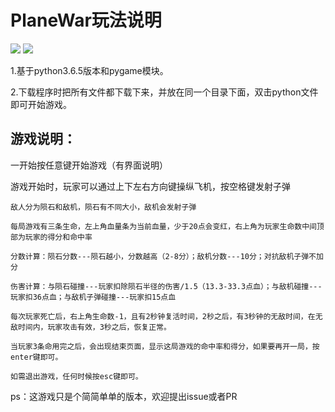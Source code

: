 # PlaneWar玩法说明

[![](https://img.shields.io/badge/license-MIT-green)](https://github.com/Fieldhunter/PlaneWar/blob/master/LICENSE)
[![](https://img.shields.io/badge/author-Fieldhunter-blue)](https://github.com/Fieldhunter)

1.基于python3.6.5版本和pygame模块。

2.下载程序时把所有文件都下载下来，并放在同一个目录下面，双击python文件即可开始游戏。

## 游戏说明：
  
  一开始按任意键开始游戏（有界面说明） 
  
  游戏开始时，玩家可以通过上下左右方向键操纵飞机，按空格键发射子弹
  
	敌人分为陨石和敌机，陨石有不同大小，敌机会发射子弹
  
	每局游戏有三条生命，左上角血量条为当前血量，少于20点会变红，右上角为玩家生命数中间顶部为玩家的得分和命中率
  
	分数计算：陨石分数---陨石越小，分数越高（2-8分）；敌机分数---10分；对抗敌机子弹不加分
  
	伤害计算：与陨石碰撞---玩家扣除陨石半径的伤害/1.5（13.3-33.3点血）；与敌机碰撞---玩家扣36点血；与敌机子弹碰撞---玩家扣15点血
  
	每次玩家死亡后，右上角生命数-1，且有2秒钟复活时间，2秒之后，有3秒钟的无敌时间，在无敌时间内，玩家攻击有效，3秒之后，恢复正常。
  
	当玩家3条命用完之后，会出现结束页面，显示这局游戏的命中率和得分，如果要再开一局，按enter键即可。
  
	如需退出游戏，任何时候按esc键即可。
  
ps：这游戏只是个简简单单的版本，欢迎提出issue或者PR

